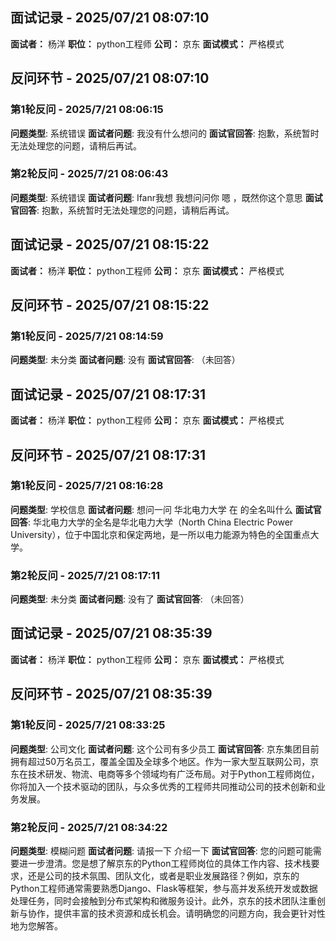 

<!-- START: 面试记录 - 2025/07/21 08:07:10 -->
## 面试记录 - 2025/07/21 08:07:10

**面试者：** 杨洋
**职位：** python工程师
**公司：** 京东
**面试模式：** 严格模式

<!-- START: 反问环节 -->
## 反问环节 - 2025/07/21 08:07:10

### 第1轮反问 - 2025/7/21 08:06:15
**问题类型**: 系统错误
**面试者问题**: 我没有什么想问的
**面试官回答**: 抱歉，系统暂时无法处理您的问题，请稍后再试。

### 第2轮反问 - 2025/7/21 08:06:43
**问题类型**: 系统错误
**面试者问题**: Ifanr我想 我想问问你 嗯 ，既然你这个意思
**面试官回答**: 抱歉，系统暂时无法处理您的问题，请稍后再试。

<!-- END: 反问环节 -->

<!-- END: 面试记录 - 2025/07/21 08:07:10 -->


<!-- START: 面试记录 - 2025/07/21 08:15:22 -->
## 面试记录 - 2025/07/21 08:15:22

**面试者：** 杨洋
**职位：** python工程师
**公司：** 京东
**面试模式：** 严格模式

<!-- START: 反问环节 -->
## 反问环节 - 2025/07/21 08:15:22

### 第1轮反问 - 2025/7/21 08:14:59
**问题类型**: 未分类
**面试者问题**: 没有
**面试官回答**: （未回答）

<!-- END: 反问环节 -->

<!-- END: 面试记录 - 2025/07/21 08:15:22 -->


<!-- START: 面试记录 - 2025/07/21 08:17:31 -->
## 面试记录 - 2025/07/21 08:17:31

**面试者：** 杨洋
**职位：** python工程师
**公司：** 京东
**面试模式：** 严格模式

<!-- START: 反问环节 -->
## 反问环节 - 2025/07/21 08:17:31

### 第1轮反问 - 2025/7/21 08:16:28
**问题类型**: 学校信息
**面试者问题**: 想问一问 华北电力大学 在 的全名叫什么
**面试官回答**: 华北电力大学的全名是华北电力大学（North China Electric Power University），位于中国北京和保定两地，是一所以电力能源为特色的全国重点大学。

### 第2轮反问 - 2025/7/21 08:17:11
**问题类型**: 未分类
**面试者问题**: 没有了
**面试官回答**: （未回答）

<!-- END: 反问环节 -->

<!-- END: 面试记录 - 2025/07/21 08:17:31 -->


<!-- START: 面试记录 - 2025/07/21 08:35:39 -->
## 面试记录 - 2025/07/21 08:35:39

**面试者：** 杨洋
**职位：** python工程师
**公司：** 京东
**面试模式：** 严格模式

<!-- START: 反问环节 -->
## 反问环节 - 2025/07/21 08:35:39

### 第1轮反问 - 2025/7/21 08:33:25
**问题类型**: 公司文化
**面试者问题**: 这个公司有多少员工
**面试官回答**: 京东集团目前拥有超过50万名员工，覆盖全国及全球多个地区。作为一家大型互联网公司，京东在技术研发、物流、电商等多个领域均有广泛布局。对于Python工程师岗位，你将加入一个技术驱动的团队，与众多优秀的工程师共同推动公司的技术创新和业务发展。

### 第2轮反问 - 2025/7/21 08:34:22
**问题类型**: 模糊问题
**面试者问题**: 请报一下 介绍一下
**面试官回答**: 您的问题可能需要进一步澄清。您是想了解京东的Python工程师岗位的具体工作内容、技术栈要求，还是公司的技术氛围、团队文化，或者是职业发展路径？例如，京东的Python工程师通常需要熟悉Django、Flask等框架，参与高并发系统开发或数据处理任务，同时会接触到分布式架构和微服务设计。此外，京东的技术团队注重创新与协作，提供丰富的技术资源和成长机会。请明确您的问题方向，我会更针对性地为您解答。

<!-- END: 反问环节 -->

<!-- END: 面试记录 - 2025/07/21 08:35:39 -->
